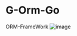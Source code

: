 # G-Orm-Go
ORM-FrameWork
![image](https://github.com/jiqinwj/G-Orm-Go/assets/16432577/4d8395e2-d6d1-4642-8a66-14ba4cab37fa)
